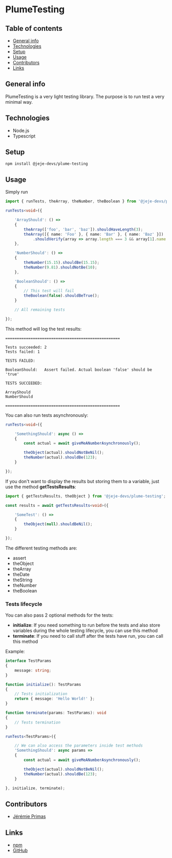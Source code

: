 # PlumeTesting

## Table of contents

* [General info](#general-info)
* [Technologies](#technologies)
* [Setup](#setup)
* [Usage](#usage)
* [Contributors](#contributors)
* [Links](#links)

## General info

PlumeTesting is a very light testing library.
The purpose is to run test a very minimal way.

## Technologies

* Node.js
* Typescript

## Setup

```
npm install @jeje-devs/plume-testing
```

## Usage

Simply run

```ts
import { runTests, theArray, theNumber, theBoolean } from '@jeje-devs/plume-testing';

runTests<void>({

    'ArrayShould': () =>
    {
        theArray(['foo', 'bar', 'baz']).shouldHaveLength(3);
        theArray([{ name: 'Foo' }, { name: 'Bar' }, { name: 'Baz' }])
            .shouldVerify(array => array.length === 3 && array[1].name === 'Bar');
    },

    'NumberShould': () =>
    {
        theNumber(15.15).shouldBe(15.15);
        theNumber(9.81).shouldNotBe(10);
    },

    'BooleanShould': () =>
    {
        // This test will fail
        theBoolean(false).shouldBeTrue();
    }

    // All remaining tests

});
```

This method will log the test results:

```
==================================================

Tests succeeded: 2
Tests failed: 1

TESTS FAILED:

BooleanShould:   Assert failed. Actual boolean 'false' should be 'true'

TESTS SUCCEEDED:

ArrayShould
NumberShould

==================================================
```

You can also run tests asynchronously:

```ts
runTests<void>({

    'SomethingShould': async () =>
    {
        const actual = await giveMeANumberAsynchronously();

        theObject(actual).shouldNotBeNil();
        theNumber(actual).shouldBe(123);
    }

});
```

If you don't want to display the results but storing them to a variable, just use the method **getTestsResults**:

```ts
import { getTestsResults, theObject } from '@jeje-devs/plume-testing';

const results = await getTestsResults<void>({

    'SomeTest': () =>
    {
        theObject(null).shouldBeNil();
    }

});
```

The different testing methods are:
- assert
- theObject
- theArray
- theDate
- theString
- theNumber
- theBoolean

### Tests lifecycle

You can also pass 2 optional methods for the tests:
* **initialize**: If you need something to run before the tests and also store variables during the whole testing lifecycle, you can use this method
* **terminate**: If you need to call stuff after the tests have run, you can call this method

Example:
```ts
interface TestParams
{
    message: string;
}

function initialize(): TestParams
{
    // Tests initialization
    return { message: 'Hello World!' };
}

function terminate(params: TestParams): void
{
    // Tests termination
}

runTests<TestParams>({

    // We can also access the parameters inside test methods
    'SomethingShould': async params =>
    {
        const actual = await giveMeANumberAsynchronously();

        theObject(actual).shouldNotBeNil();
        theNumber(actual).shouldBe(123);
    }

}, initialize, terminate);
```

## Contributors

- [Jérémie Primas](https://github.com/JeremiePr)

## Links

- [npm](https://www.npmjs.com/package/@jeje-devs/plume-testing)
- [GitHub](https://github.com/JeremiePr/PlumeTesting)